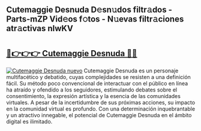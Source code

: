 ## Cutemaggie Desnuda D𝚎sn𝚞dos filtr𝚊dos - Parts-mZP Vid𝚎os f𝚘tos - N𝚞evas filtr𝚊ciones atr𝚊ctivas nIwKV

# <h2><a href="http://mb8nqsj.tromn.icu/?c=Cutemaggie+Desnuda">🔗👉👉👉 Cutemaggie Desnuda 🔗🔗</a></h2>

[![Cutemaggie Desnuda nuevo](https://i.imgur.com/pEAQMta.gif)](http://mb8nqsj.tromn.icu/?c=Cutemaggie+Desnuda)
Cutemaggie Desnuda es un personaje multifacético y debatido, cuyas complejidades se resisten a una definición fácil.  Su método poco convencional de interactuar con el público en línea ha atraído y ofendido a los seguidores, estimulando debates sobre el consentimiento, la expresión artística y la esencia de las comunidades virtuales. A pesar de la incertidumbre de sus próximas acciones, su impacto en la comunidad virtual es profundo. Con una determinación inquebrantable y un atractivo innegable, el potencial de Cutemaggie Desnuda en el ámbito digital es ilimitado.
